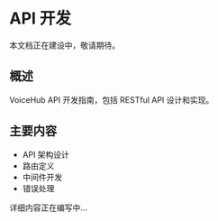 # API 开发

本文档正在建设中，敬请期待。

## 概述

VoiceHub API 开发指南，包括 RESTful API 设计和实现。

## 主要内容

- API 架构设计
- 路由定义
- 中间件开发
- 错误处理

详细内容正在编写中...